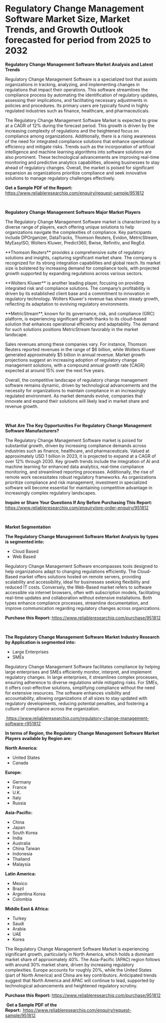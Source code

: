 <p><h1>Regulatory Change Management Software Market Size, Market Trends, and Growth Outlook forecasted for period from 2025 to 2032</h1></p><p><strong>Regulatory Change Management Software Market Analysis and Latest Trends</strong></p>
<p><p>Regulatory Change Management Software is a specialized tool that assists organizations in tracking, analyzing, and implementing changes in regulations that impact their operations. This software streamlines the compliance process by automating the identification of regulatory updates, assessing their implications, and facilitating necessary adjustments in policies and procedures. Its primary users are typically found in highly regulated industries such as finance, healthcare, and pharmaceuticals.</p><p>The Regulatory Change Management Software Market is expected to grow at a CAGR of 12% during the forecast period. This growth is driven by the increasing complexity of regulations and the heightened focus on compliance among organizations. Additionally, there is a rising awareness of the need for integrated compliance solutions that enhance operational efficiency and mitigate risks. Trends such as the incorporation of artificial intelligence and machine learning algorithms into software solutions are also prominent. These technological advancements are improving real-time monitoring and predictive analytics capabilities, allowing businesses to stay ahead of regulatory changes. Overall, the market is poised for significant expansion as organizations prioritize compliance and seek innovative solutions to manage regulatory challenges effectively.</p></p>
<p><strong>Get a Sample PDF of the Report:&nbsp;</strong> <a href="https://www.reliableresearchiq.com/enquiry/request-sample/951812?utm_campaign=2333&utm_medium=2&utm_source=Github&utm_content=ia&utm_term=17042025&utm_id=regulatory-change-management-software">https://www.reliableresearchiq.com/enquiry/request-sample/951812</a></p>
<p>&nbsp;</p>
<p><strong>Regulatory Change Management Software Major Market Players</strong></p>
<p><p>The Regulatory Change Management Software market is characterized by a diverse range of players, each offering unique solutions to help organizations navigate the complexities of compliance. Key participants include DPOrganizer, DataTracks, Thomson Reuters, Evidon, MetricStream, MyEasyISO, Wolters Kluwer, Predict360, Bwise, Refinitiv, and RegEd.</p><p>**Thomson Reuters** provides a comprehensive suite of regulatory solutions and insights, capturing significant market share. The company is recognized for its strong integration capabilities and global reach. Its market size is bolstered by increasing demand for compliance tools, with projected growth supported by expanding regulations across various sectors.</p><p>**Wolters Kluwer** is another leading player, focusing on providing integrated risk and compliance solutions. The company’s profitability is driven by its established client base and a commitment to innovation in regulatory technology. Wolters Kluwer's revenue has shown steady growth, reflecting its adaptation to evolving regulatory environments.</p><p>**MetricStream**, known for its governance, risk, and compliance (GRC) platform, is experiencing significant growth thanks to its cloud-based solution that enhances operational efficiency and adaptability. The demand for such solutions positions MetricStream favorably in the market landscape.</p><p>Sales revenues among these companies vary. For instance, Thomson Reuters reported revenues in the range of $6 billion, while Wolters Kluwer generated approximately $5 billion in annual revenue. Market growth projections suggest an increasing adoption of regulatory change management solutions, with a compound annual growth rate (CAGR) expected at around 15% over the next five years.</p><p>Overall, the competitive landscape of regulatory change management software remains dynamic, driven by technological advancements and the necessity for organizations to maintain compliance in an increasingly regulated environment. As market demands evolve, companies that innovate and expand their solutions will likely lead in market share and revenue growth.</p></p>
<p>&nbsp;</p>
<p><strong>What Are The Key Opportunities For Regulatory Change Management Software Manufacturers?</strong></p>
<p><p>The Regulatory Change Management Software market is poised for substantial growth, driven by increasing compliance demands across industries such as finance, healthcare, and pharmaceuticals. Valued at approximately USD 1 billion in 2023, it is projected to expand at a CAGR of over 12% through 2030. Key growth trends include the integration of AI and machine learning for enhanced data analytics, real-time compliance monitoring, and streamlined reporting processes. Additionally, the rise of remote work necessitates robust regulatory frameworks. As organizations prioritize compliance and risk management, investment in specialized software will become essential for maintaining competitive advantage in increasingly complex regulatory landscapes.</p></p>
<p><strong>Inquire or Share Your Questions If Any Before Purchasing This Report:</strong> <a href="https://www.reliableresearchiq.com/enquiry/pre-order-enquiry/951812?utm_campaign=2333&utm_medium=2&utm_source=Github&utm_content=ia&utm_term=17042025&utm_id=regulatory-change-management-software">https://www.reliableresearchiq.com/enquiry/pre-order-enquiry/951812</a></p>
<p>&nbsp;</p>
<p><strong>Market Segmentation</strong></p>
<p><strong>The Regulatory Change Management Software Market Analysis by types is segmented into:</strong></p>
<p><ul><li>Cloud Based</li><li>Web Based</li></ul></p>
<p><p>Regulatory Change Management Software encompasses tools designed to help organizations adapt to changing regulations efficiently. The Cloud-Based market offers solutions hosted on remote servers, providing scalability and accessibility, ideal for businesses seeking flexibility and reduced IT costs. Conversely, the Web-Based market refers to software accessible via internet browsers, often with subscription models, facilitating real-time updates and collaboration without extensive installations. Both types enhance compliance processes, streamline documentation, and improve communication regarding regulatory changes across organizations.</p></p>
<p><strong>Purchase this Report:&nbsp;</strong><a href="https://www.reliableresearchiq.com/purchase/951812?utm_campaign=2333&utm_medium=2&utm_source=Github&utm_content=ia&utm_term=17042025&utm_id=regulatory-change-management-software">https://www.reliableresearchiq.com/purchase/951812</a></p>
<p>&nbsp;</p>
<p><strong>The Regulatory Change Management Software Market Industry Research by Application is segmented into:</strong></p>
<p><ul><li>Large Enterprises</li><li>SMEs</li></ul></p>
<p><p>Regulatory Change Management Software facilitates compliance by helping large enterprises and SMEs efficiently monitor, interpret, and implement regulatory changes. In large enterprises, it streamlines complex processes, ensuring adherence to diverse regulations while mitigating risks. For SMEs, it offers cost-effective solutions, simplifying compliance without the need for extensive resources. The software enhances visibility and accountability, allowing organizations of all sizes to stay updated with regulatory developments, reducing potential penalties, and fostering a culture of compliance across the organization.</p></p>
<p><a href="https://www.reliableresearchiq.com/regulatory-change-management-software-r951812?utm_campaign=2333&utm_medium=2&utm_source=Github&utm_content=ia&utm_term=17042025&utm_id=regulatory-change-management-software">&nbsp;https://www.reliableresearchiq.com/regulatory-change-management-software-r951812</a></p>
<p><strong>In terms of Region, the Regulatory Change Management Software Market Players available by Region are:</strong></p>
<p>
    <p> <strong> North America: </strong>
        <ul>
            <li>United States</li>
            <li>Canada</li>
        </ul>
        </p> 
    <p> <strong> Europe: </strong>
        <ul>
            <li>Germany</li>
            <li>France</li>
            <li>U.K.</li>
            <li>Italy</li>
            <li>Russia</li>
        </ul>
        </p> 
    <p> <strong> Asia-Pacific: </strong>
        <ul>
            <li>China</li>
            <li>Japan</li>
            <li>South Korea</li>
            <li>India</li>
            <li>Australia</li>
            <li>China Taiwan</li>
            <li>Indonesia</li>
            <li>Thailand</li>
            <li>Malaysia</li>
        </ul>
        </p> 
    <p> <strong> Latin America: </strong>
        <ul>
            <li>Mexico</li>
            <li>Brazil</li>
            <li>Argentina Korea</li>
            <li>Colombia</li>
        </ul>
        </p> 
    <p> <strong> Middle East & Africa: </strong>
        <ul>
            <li>Turkey</li>
            <li>Saudi</li>
            <li>Arabia</li>
            <li>UAE</li>
            <li>Korea</li>
        </ul>
    </p>
    </p>
<p><p>The Regulatory Change Management Software Market is experiencing significant growth, particularly in North America, which holds a dominant market share of approximately 40%. The Asia-Pacific (APAC) region follows with around 30% market share, driven by increasing regulatory complexities. Europe accounts for roughly 20%, while the United States (part of North America) and China are key contributors. Anticipated trends suggest that North America and APAC will continue to lead, supported by technological advancements and heightened regulatory scrutiny.</p></p>
<p><strong>Purchase this Report: </strong><a href="https://www.reliableresearchiq.com/purchase/951812?utm_campaign=2333&utm_medium=2&utm_source=Github&utm_content=ia&utm_term=17042025&utm_id=regulatory-change-management-software">https://www.reliableresearchiq.com/purchase/951812</a></p>
<p>&nbsp;<strong>Get a Sample PDF of the Report:&nbsp;&nbsp;</strong><a href="https://www.reliableresearchiq.com/enquiry/request-sample/951812?utm_campaign=2333&utm_medium=2&utm_source=Github&utm_content=ia&utm_term=17042025&utm_id=regulatory-change-management-software">https://www.reliableresearchiq.com/enquiry/request-sample/951812</a></p>
<p><strong></strong></p>
<p><p></p><p></p><p></p></p>